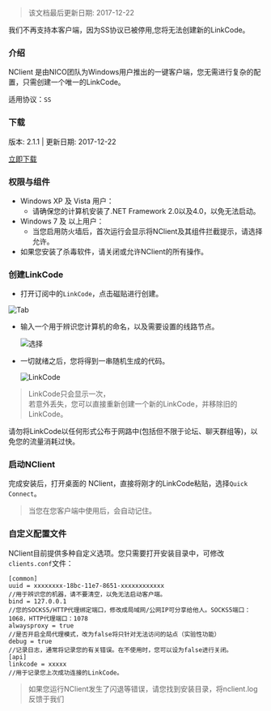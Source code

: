 > 该文档最后更新日期: 2017-12-22

<p class="info">我们不再支持本客户端，因为SS协议已被停用,您将无法创建新的LinkCode。</p>

### 介绍

NClient 是由NICO团队为Windows用户推出的一键客户端，您无需进行复杂的配置，只需创建一个唯一的LinkCode。

适用协议：`SS`

### 下载

版本: 2.1.1 | 更新日期: 2017-12-22

[立即下载](https://dl.niconode.net/client/NClient-2.1.1-installer.exe)

### 权限与组件

- Windows XP 及 Vista 用户：
	- 请确保您的计算机安装了.NET Framework 2.0以及4.0，以免无法启动。
- Windows 7 及 以上用户：
	- 当您启用防火墙后，首次运行会显示将NClient及其组件拦截提示，请选择允许。
- 如果您安装了杀毒软件，请关闭或允许NClient的所有操作。

### 创建LinkCode

- 打开订阅中的`LinkCode`，点击磁贴进行创建。
	
![Tab](https://img.niconode.net/2017122114464923237uJ5qmAcjVMUYmAt.png)

- 输入一个用于辨识您计算机的命名，以及需要设置的线路节点。

	![选择](https://img.niconode.net/2017122114504295981PndmUvBEa8BsMCG.png)

- 一切就绪之后，您将得到一串随机生成的代码。

	![LinkCode](https://img.niconode.net/2017122114511496933z9v6sMweETFBMXM.png)

> LinkCode只会显示一次，<br/>
> 若意外丢失，您可以直接重新创建一个新的LinkCode，并移除旧的LinkCode。

<div class="danger">请勿将LinkCode以任何形式公布于网路中(包括但不限于论坛、聊天群组等)，以免您的流量消耗过快。</div>


### 启动NClient

完成安装后，打开桌面的 NClient，直接将刚才的LinkCode粘贴，选择`Quick Connect`。

> 当您在您客户端中使用后，会自动记住。 

### 自定义配置文件

NClient目前提供多种自定义选项。您只需要打开安装目录中，可修改`clients.conf`文件：

```
[common]
uuid = xxxxxxxx-18bc-11e7-8651-xxxxxxxxxxxx
//用于辨识您的机器，请不要清空，以免无法启动客户端。
bind = 127.0.0.1
//您的SOCKS5/HTTP代理绑定端口，修改成局域网/公网IP可分享给他人。SOCKS5端口：1068，HTTP代理端口：1078
alwaysproxy = true
//是否开启全局代理模式，改为false将只针对无法访问的站点（实验性功能）
debug = true
//记录日志，通常将记录您的有关错误。在不使用时，您可以设为false进行关闭。
[api]
linkcode = xxxxx
//用于记录您上次成功连接的LinkCode。
```

> 如果您运行NClient发生了闪退等错误，请您找到安装目录，将nclient.log反馈于我们
